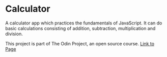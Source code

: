# Calculator

A calculator app which practices the fundamentals of JavaScript. It can do basic calculations consisting of addition, subtraction, multiplication and division.

This project is part of The Odin Project, an open source course.
[Link to Page](https://gabrielcwt.github.io/calculator/)
